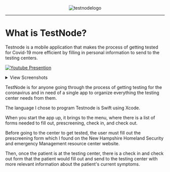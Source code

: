<div align="center">
<img width="350" alt="testnodelogo" src="https://user-images.githubusercontent.com/67167039/166089832-a80e7b64-bfd0-40a2-916e-1f826c950f86.png" />
</div>
  
  
---

# What is TestNode?
<p>Testnode is a mobile application that makes the process of getting tested for Covid-19 more efficient by filling in personal information to send to the testing centers.</p>


  [![Youtube Presention](https://img.youtube.com/vi/-XP5CEz0Lxs/0.jpg)](https://www.youtube.com/watch?v=-XP5CEz0Lxs)

<details>
<summary>
View Screenshots
</summary>

<img src=docs/home.png width="225">
<img src=docs/checkin.png width="225">
<img src=docs/patientinfo.png width="225">
<img src=docs/resources.png width="225">
  
</details>

<p> TestNode is for anyone going through the process of getting testing for the coronavirus and in need of a single app to organize everything the testing center needs from them. 

The language I chose to program Testnode is Swift using Xcode.

When you start the app up, it brings to the menu, where there is a list of forms needed to fill out, prescreening, check in, and check out.

Before going to the center to get tested, the user must fill out the prescreening form which I found on the New Hampshire Homeland Security and emergency Management resource center website.
  
Then, once the patient is at the testing center, there is a check in and check out form that the patient would fill out and send to the testing center with more relevant information about the patient's current symptoms. 
</p>
